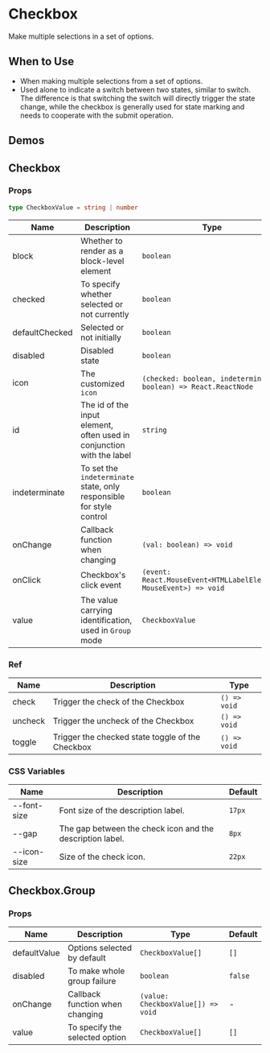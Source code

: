# Checkbox

Make multiple selections in a set of options.

## When to Use

- When making multiple selections from a set of options.
- Used alone to indicate a switch between two states, similar to switch. The difference is that switching the switch will directly trigger the state change, while the checkbox is generally used for state marking and needs to cooperate with the submit operation.

## Demos

<code src="./demos/demo1.tsx"></code>

<code src="./demos/demo2.tsx"></code>

<code src="./demos/demo3.tsx"></code>

## Checkbox

### Props

```ts | pure
type CheckboxValue = string | number
```

| Name           | Description                                                           | Type                                                              | Default |
| -------------- | --------------------------------------------------------------------- | ----------------------------------------------------------------- | ------- |
| block          | Whether to render as a block-level element                            | `boolean`                                                         | `false` |
| checked        | To specify whether selected or not currently                          | `boolean`                                                         | `false` |
| defaultChecked | Selected or not initially                                             | `boolean`                                                         | `false` |
| disabled       | Disabled state                                                        | `boolean`                                                         | `false` |
| icon           | The customized `icon`                                                 | `(checked: boolean, indeterminate: boolean) => React.ReactNode`   | -       |
| id             | The id of the input element, often used in conjunction with the label | `string`                                                          | -       |
| indeterminate  | To set the `indeterminate` state, only responsible for style control  | `boolean`                                                         | `false` |
| onChange       | Callback function when changing                                       | `(val: boolean) => void`                                          | -       |
| onClick        | Checkbox's click event                                                | `(event: React.MouseEvent<HTMLLabelElement, MouseEvent>) => void` | -       |
| value          | The value carrying identification, used in `Group` mode               | `CheckboxValue`                                                   | -       |

### Ref

| Name    | Description                                      | Type         |
| ------- | ------------------------------------------------ | ------------ |
| check   | Trigger the check of the Checkbox                | `() => void` |
| uncheck | Trigger the uncheck of the Checkbox              | `() => void` |
| toggle  | Trigger the checked state toggle of the Checkbox | `() => void` |

### CSS Variables

| Name        | Description                                               | Default |
| ----------- | --------------------------------------------------------- | ------- |
| --font-size | Font size of the description label.                       | `17px`  |
| --gap       | The gap between the check icon and the description label. | `8px`   |
| --icon-size | Size of the check icon.                                   | `22px`  |

## Checkbox.Group

### Props

| Name         | Description                     | Type                               | Default |
| ------------ | ------------------------------- | ---------------------------------- | ------- |
| defaultValue | Options selected by default     | `CheckboxValue[]`                  | `[]`    |
| disabled     | To make whole group failure     | `boolean`                          | `false` |
| onChange     | Callback function when changing | `(value: CheckboxValue[]) => void` | -       |
| value        | To specify the selected option  | `CheckboxValue[]`                  | `[]`    |
